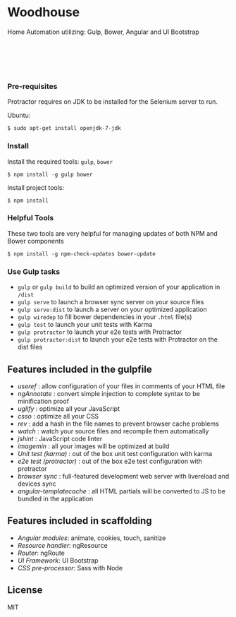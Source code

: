 Woodhouse
============

Home Automation utilizing: Gulp, Bower, Angular and UI Bootstrap

<br><br><br><br>


### Pre-requisites

Protractor requires on JDK to be installed for the Selenium server to run.

Ubuntu:
```
$ sudo apt-get install openjdk-7-jdk
```

### Install

Install the required tools: `gulp`, `bower`
```
$ npm install -g gulp bower
```

Install project tools:
```
$ npm install
```


### Helpful Tools

These two tools are very helpful for managing updates of both NPM and Bower components
```
$ npm install -g npm-check-updates bower-update
```




### Use Gulp tasks

* `gulp` or `gulp build` to build an optimized version of your application in `/dist`
* `gulp serve` to launch a browser sync server on your source files
* `gulp serve:dist` to launch a server on your optimized application
* `gulp wiredep` to fill bower dependencies in your `.html` file(s)
* `gulp test` to launch your unit tests with Karma
* `gulp protractor` to launch your e2e tests with Protractor
* `gulp protractor:dist` to launch your e2e tests with Protractor on the dist files

## Features included in the gulpfile
* *useref* : allow configuration of your files in comments of your HTML file
* *ngAnnotate* : convert simple injection to complete syntax to be minification proof
* *uglify* : optimize all your JavaScript
* *csso* : optimize all your CSS
* *rev* : add a hash in the file names to prevent browser cache problems
* *watch* : watch your source files and recompile them automatically
* *jshint* : JavaScript code linter
* *imagemin* : all your images will be optimized at build
* *Unit test (karma)* : out of the box unit test configuration with karma
* *e2e test (protractor)* : out of the box e2e test configuration with protractor
* *browser sync* : full-featured development web server with livereload and devices sync
* *angular-templatecache* : all HTML partials will be converted to JS to be bundled in the application

## Features included in scaffolding
* *Angular modules*: animate, cookies, touch, sanitize
* *Resource handler*: ngResource
* *Router*: ngRoute
* *UI Framework*: UI Bootstrap
* *CSS pre-processor*: Sass with Node

## License

MIT
